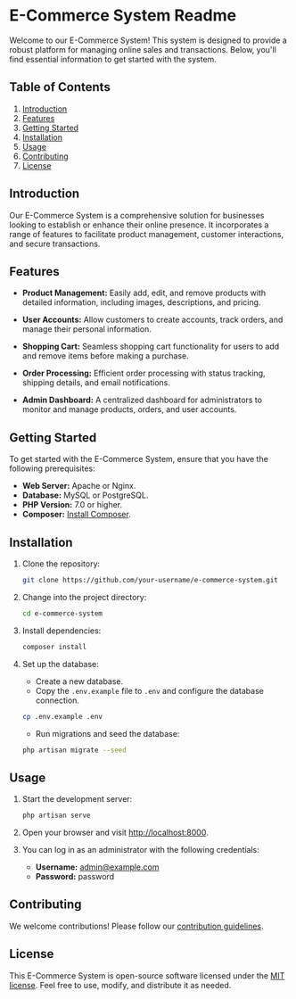 # E-Commerce System Readme

Welcome to our E-Commerce System! This system is designed to provide a robust platform for managing online sales and transactions. Below, you'll find essential information to get started with the system.

## Table of Contents

1. [Introduction](#introduction)
2. [Features](#features)
3. [Getting Started](#getting-started)
4. [Installation](#installation)
5. [Usage](#usage)
6. [Contributing](#contributing)
7. [License](#license)

## Introduction

Our E-Commerce System is a comprehensive solution for businesses looking to establish or enhance their online presence. It incorporates a range of features to facilitate product management, customer interactions, and secure transactions.

## Features

- **Product Management:** Easily add, edit, and remove products with detailed information, including images, descriptions, and pricing.

- **User Accounts:** Allow customers to create accounts, track orders, and manage their personal information.

- **Shopping Cart:** Seamless shopping cart functionality for users to add and remove items before making a purchase.

- **Order Processing:** Efficient order processing with status tracking, shipping details, and email notifications.

- **Admin Dashboard:** A centralized dashboard for administrators to monitor and manage products, orders, and user accounts.

## Getting Started

To get started with the E-Commerce System, ensure that you have the following prerequisites:

- **Web Server:** Apache or Nginx.
- **Database:** MySQL or PostgreSQL.
- **PHP Version:** 7.0 or higher.
- **Composer:** [Install Composer](https://getcomposer.org/doc/00-intro.md#installation-linux-unix-macos).

## Installation

1. Clone the repository:

    ```bash
    git clone https://github.com/your-username/e-commerce-system.git
    ```

2. Change into the project directory:

    ```bash
    cd e-commerce-system
    ```

3. Install dependencies:

    ```bash
    composer install
    ```

4. Set up the database:

    - Create a new database.
    - Copy the `.env.example` file to `.env` and configure the database connection.

    ```bash
    cp .env.example .env
    ```

    - Run migrations and seed the database:

    ```bash
    php artisan migrate --seed
    ```

## Usage

1. Start the development server:

    ```bash
    php artisan serve
    ```

2. Open your browser and visit [http://localhost:8000](http://localhost:8000).

3. You can log in as an administrator with the following credentials:

    - **Username:** admin@example.com
    - **Password:** password

## Contributing

We welcome contributions! Please follow our [contribution guidelines](CONTRIBUTING.md).

## License

This E-Commerce System is open-source software licensed under the [MIT license](LICENSE). Feel free to use, modify, and distribute it as needed.
